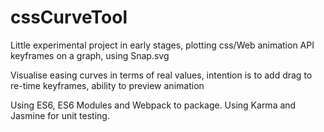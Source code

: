 # cssCurveTool

Little experimental project in early stages, plotting css/Web animation API keyframes on a graph, 
using Snap.svg

Visualise easing curves in terms of real values, intention is to add drag to re-time keyframes, ability to preview animation

Using ES6, ES6 Modules and Webpack to package.
Using Karma and Jasmine for unit testing.
